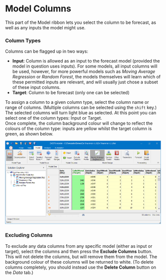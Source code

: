 # Model Columns
This part of the Model ribbon lets you select the column to be forecast, as well as any inputs the model might use.


### Column Types
Columns can be flagged up in two ways: 
-	**Input**:  Column is allowed as an input to the forecast model (provided the model in question uses inputs). For some models, all input columns will be used, however, for more powerful models such as *Moving Average Regression* or *Random Forest*, the models themselves will learn which of these permitted inputs are relevant, and will usually just chose a subset of these input columns.
-	**Target**:  Column to be forecast (only one can be selected)

To assign a column to a given column type, select the column name or range of columns. (Multiple columns can be selected using the `shift` key.) The selected columns will turn light blue as selected.  At this point you can select one of the column types: Input or Target.  
Once complete, the column background colour will change to reflect the colours of the column type: inputs are yellow whilst the target column is green, as shown below.
 

![Target and Inputs in the Data Grid](imgs/ModelColumns_TargetInput.png)


### Excluding Columns
To exclude any data columns from any specific model (either as input or target), select the columns and then press the **Exclude Columns** button. This will not delete the columns, but will remove them from the model. The background colour of these columns will be returned to white.
(To delete columns completely, you should instead use the **Delete Column** button on the *Data* tab.)
